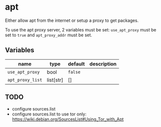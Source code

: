 # apt

Either allow apt from the internet or setup a proxy to get packages.

To use the apt proxy server, 2 variables must be set: `use_apt_proxy` must be set to `true` and `apt_proxy_addr` must be set.

## Variables

| name             | type      | default | description |
| ---              | ---       | ---     | ---         |
| `use_apt_proxy`  | bool      | `false` |             |
| `apt_proxy_list` | list[str] | []      |             |

## TODO

- configure sources.list
- configure sources.list to use tor only: https://wiki.debian.org/SourcesList#Using_Tor_with_Apt

